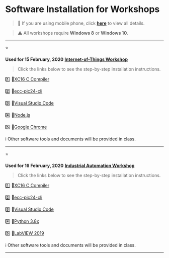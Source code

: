 
# Software Installation for Workshops


>:iphone: If you are using mobile phone, click [**here**](https://github.com/drsanti/shared/blob/master/README.md) to view all details.

> :warning: All workshops require **Windows 8** or **Windows 10**.

---

:star:

**Used for 15 February, 2020**
[**Internet-of-Things Workshop**](https://www.eventpop.me/e/8082)

> Click the links below to see the step-by-step installation instructions.

:one: :link:[XC16 C Compiler](2020/docs/xc16/install/README.md)

:two: :link:[ecc-pic24-cli](2020/docs/pic24cli/install/README.md)

:three: :link:[Visual Studio Code](2020/docs/vscode/install/README.md)

:four: :link:[Node.js](2020/docs/nodejs/install/README.md)

:five: :link:[Google Chrome](2020/docs/chrome/install/README.md)

:information_source: Other software tools and documents will be provided in class.

---

:star:

**Used for 16 February, 2020**
[**Industrial Automation Workshop**](https://www.eventpop.me/e/8222)

> Click the links below to see the step-by-step installation instructions.

:one: :link:[XC16 C Compiler](2020/docs/xc16/install/README.md)

:two: :link:[ecc-pic24-cli](2020/docs/pic24cli/install/README.md)

:three: :link:[Visual Studio Code](2020/docs/vscode/install/README.md)

:four: :link:[Python 3.8x](2020/docs/python/install/README.md)

:five: :link:[LabVIEW 2019](2020/docs/labview/install/README.md)

:information_source: Other software tools and documents will be provided in class.

---
